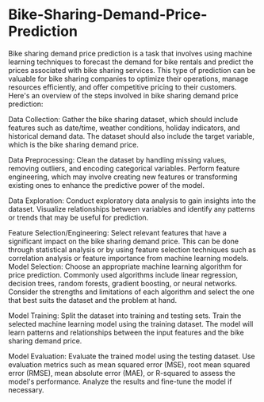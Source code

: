 # Bike-Sharing-Demand-Price-Prediction

Bike sharing demand price prediction is a task that involves using machine learning techniques to forecast the demand for bike rentals and predict the prices associated with bike sharing services. This type of prediction can be valuable for bike sharing companies to optimize their operations, manage resources efficiently, and offer competitive pricing to their customers. Here's an overview of the steps involved in bike sharing demand price prediction:

Data Collection: Gather the bike sharing dataset, which should include features such as date/time, weather conditions, holiday indicators, and historical demand data. The dataset should also include the target variable, which is the bike sharing demand price.

Data Preprocessing: Clean the dataset by handling missing values, removing outliers, and encoding categorical variables. Perform feature engineering, which may involve creating new features or transforming existing ones to enhance the predictive power of the model.

Data Exploration: Conduct exploratory data analysis to gain insights into the dataset. Visualize relationships between variables and identify any patterns or trends that may be useful for prediction.

Feature Selection/Engineering: Select relevant features that have a significant impact on the bike sharing demand price. This can be done through statistical analysis or by using feature selection techniques such as correlation analysis or feature importance from machine learning models.
Model Selection: Choose an appropriate machine learning algorithm for price prediction. Commonly used algorithms include linear regression, decision trees, random forests, gradient boosting, or neural networks. Consider the strengths and limitations of each algorithm and select the one that best suits the dataset and the problem at hand.

Model Training: Split the dataset into training and testing sets. Train the selected machine learning model using the training dataset. The model will learn patterns and relationships between the input features and the bike sharing demand price.

Model Evaluation: Evaluate the trained model using the testing dataset. Use evaluation metrics such as mean squared error (MSE), root mean squared error (RMSE), mean absolute error (MAE), or R-squared to assess the model's performance. Analyze the results and fine-tune the model if necessary.

